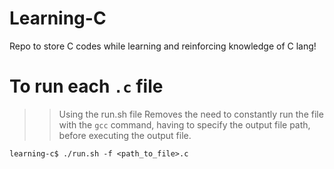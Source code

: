 # Learning-C
Repo to store C codes while learning and reinforcing knowledge of C lang!

# To run each `.c` file
>> Using the run.sh file
Removes the need to constantly run the file with the `gcc` command, having to specify the output file path,
before executing the output file.

```
learning-c$ ./run.sh -f <path_to_file>.c
```

